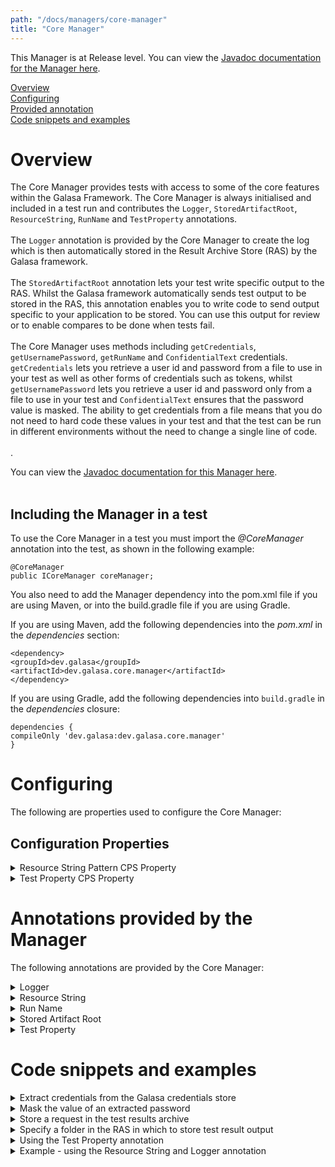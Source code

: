 ```yaml
---
path: "/docs/managers/core-manager"
title: "Core Manager"
---
```


This Manager is at Release level. You can view the <a href="https://javadoc.galasa.dev/dev/galasa/github/package-summary.html">Javadoc documentation for the Manager here</a>.<br>


[Overview](#overview)<br>
[Configuring](#configuring)<br>
[Provided annotation](#annotations)<br>
[Code snippets and examples](#codesnippets)<br>


# <a name="overview"></a>Overview

The Core Manager provides tests with access to some of the core features within the Galasa Framework. The Core Manager is always initialised and included in a test run and contributes the <code>Logger</code>, <code>StoredArtifactRoot</code>, <code>ResourceString</code>, <code>RunName</code> and <code>TestProperty</code> annotations. <br><br> The <code>Logger</code> annotation is provided by the Core Manager to create the log which is then automatically stored in the Result Archive Store (RAS) by the Galasa framework.  <br><br> The <code>StoredArtifactRoot</code> annotation lets your test write specific output to the RAS.  Whilst the Galasa framework automatically sends test output to be stored in the RAS, this annotation enables you to write code to send output specific to your application to be stored. You can use this output for review or to enable compares to be done when tests fail. <br><br> The Core Manager uses methods including <code>getCredentials</code>, <code>getUsernamePassword</code>, <code>getRunName</code> and <code>ConfidentialText</code> credentials. <code>getCredentials</code> lets you retrieve a user id and password from a file to use in your test as well as other forms of credentials such as tokens, whilst <code>getUsernamePassword</code> lets you retrieve a user id and password only from a file to use in your test and <code>ConfidentialText</code> ensures that the password value is masked. The ability to get credentials from a file means that you do not need to hard code these values in your test and that the test can be run in different environments without the need to change a single line of code. <br><br>. 


You can view the <a href="https://javadoc.galasa.dev/dev/galasa/core/manager/package-summary.html">Javadoc documentation for this Manager here</a>. <br><br>


## <a name="dependencies"></a>Including the Manager in a test

To use the Core Manager in a test you must import the _@CoreManager_ annotation into the test, as shown in the following example: 

```
@CoreManager
public ICoreManager coreManager;
```

You also need to add the Manager dependency into the pom.xml file if you are using Maven, or into the build.gradle file if you are using Gradle. 

If you are using Maven, add the following dependencies into the _pom.xml_ in the _dependencies_ section:

```
<dependency>
<groupId>dev.galasa</groupId>
<artifactId>dev.galasa.core.manager</artifactId>
</dependency>
```

If you are using Gradle, add the following dependencies into ```build.gradle``` in the _dependencies_ closure:

```
dependencies {
compileOnly 'dev.galasa:dev.galasa.core.manager'
}
```

# <a name="configuring"></a>Configuring 

The following are properties used to configure the Core Manager:

## <a name="cps"></a>Configuration Properties

<details>
<summary>Resource String Pattern CPS Property</summary>

| Property: | Resource String Pattern CPS Property |
| --------------------------------------- | :------------------------------------- |
| Name: | core.resource.string.[length].pattern |
| Description: | Defines the pattern of characters within a string of a specified length.  The patterns are from the Galasa ResourcePoolingService which uses a homegrown syntax.   |
| Required:  | No |
| Default value: | {A-Z} for each byte for the specified length |
| Valid values: | For each character the value can be a constant or a random choice from a literal, eg {A-Z results in a single character between A and Z inclusive. {0-9} or {a-zA-Z0-9} are options. DFH{A-Z}{0-1}{0-9}{0-9}{0-9}, results in DFHA1789 for example, the 4th character can only be 0 or 1. 
| Examples: | <code>core.resource.string.8.length={A-Z}{A-Z}{A-Z}{A-Z}{A-Z}{A-Z}{A-Z}{A-Z}<br> </code> |

</details>

<details>
<summary>Test Property CPS Property</summary>

| Property: | Test Property CPS Property |
| --------------------------------------- | :------------------------------------- |
| Name: | test.prefix.infix.infix.infix.suffix |
| Description: |  Enables a test property value to be extracted from the CPS or Overrides file for use in a test. See [Code snippets and examples](#codesnippets) for more information. |
| Required:  | No |
| Default value: | NA|
| Valid values: | Any valid string value | 
| Examples: | <code>test.prefix.infix.suffix=value<br> </code> |

</details>


# <a name="annotations"></a>Annotations provided by the Manager

The following annotations are provided by the Core Manager:

<details>
<summary>Logger</summary>

| Name: | Logger |
| --------------------------------------- | :------------------------------------- |
| Name: | @Logger |
| Description: | Gives the test access to the log which is then automatically stored in the Result Archive Store (RAS) by the Galasa framework. An object of type `Log` can be annotated with this annotation. |
| Syntax:  | <code>@Logger <br> public Log logger;</code>|

</details>


<details>
<summary>Resource String</summary>

| Name: | ResourceString |
| --------------------------------------- | :------------------------------------- |
| Name: | @ResourceString |
| Description: | A unique (within the ecosystem) string of a set length. The Resource String Pattern CPS property `core.resource.string.[length].pattern` determines the pattern of the random string. Annotates a public `IResource` object type |
| Attribute: `tag` |  Tag name |
| Attribute: `length` |  Default value is 8. |
| Syntax:  | <code> @ResourceString(tag = "tagname", length=8) <br> public IResourceString   resourceString;</code>|

</details>

<details>
<summary>Run Name</summary>

| Name: | RunName |
| --------------------------------------- | :------------------------------------- |
| Name: | @RunName |
| Description: | The name of the test run. Can be used for making resource names unique to this run. The test run name is unique across all local and automated runs that are in the system at that point. |
| Syntax:  | <code>@RunName <br> public String runName;</code>|

</details>

<details>
<summary>Stored Artifact Root</summary>

| Name: | StoredArtifactRoot |
| --------------------------------------- | :------------------------------------- |
| Name: | @StoredArtifactRoot |
| Description: | Lets your test write specific output to the RAS. An object of type `Path` can be annotated with this annotation. |
| Syntax:  | <code>artifactRoot.resolve(folder).resolve(file);</code>|

</details>

<details>
<summary>Test Property</summary>

| Name: | TestProperty |
| --------------------------------------- | :------------------------------------- |
| Name: | @TestProperty |
| Description: | Enables a value to be extracted from the CPS or Overrides file for use in the test |
| Attribute: `prefix` |  Set the prefix of the property that you want to extract  |
| Attribute: `suffix` |  Set the suffix of the property that you want to extract |
| Attribute: `infixes` | Set selection precedence on the property that you want to extract. See [Code snippets and examples](#codesnippets) for more information. Default is {}|
| Attribute: `required` |  Default is `true` |
| Syntax:  |<code>@TestProperty(prefix = "string", suffix = "string", infixes = "string", required = true)</code> |

</details>



# <a name="codesnippets"></a>Code snippets and examples

<details><summary>Extract credentials from the Galasa credentials store</summary>

You can extract credentials by using the `getUsernamePassword` method. The Core Manager uses the `getUsernamePassword` method to retrieve a user id and password from the credentials store to use in your test.

```
import dev.galasa.ICredentials;
import dev.galasa.ICredentialsUsernamePassword;
...
@Test
...
ICredentialsUsernamePassword credentials = coreManger.getUsernamePassword("SIMBANK");
credentials.getPassword();
credentials.getUsername();
```

You can edit the credentials.properties file in your .galasa folder. The following example shows the contents of the credentials.properties file that is set up as part of Galasa SIMBANK tutorials:

```
secure.credentials.SIMBANK.username=IBMUSER
secure.credentials.SIMBANK.password=SYS1
```

</details>

<details><summary>Mask the value of an extracted password</summary>

To mask the password, for example to prevent it from being displayed in recorded screens, use the Core Manager `registerConfidentialText` method.

```
coreManager.registerConfidentialText("SYS1", "IBMUSER password");
```
</details>

<details><summary>Store a request in the test results archive</summary>

Use the following example code to understand how to archive messages in a particular folder and file structure in the RAS:

```
Path requestPath = artifactRoot.resolve("communications").resolve("messages").;
Files.write(requestPath, content.getBytes(), new SetContentType(ResultArchiveStoreContentType.TEXT),
StandardOpenOption.CREATE);
```

Messages in the RAS are stored in the following structure:

```
communications
|
---messages 
```

If the folder or file do not exist, it is created by using the `resolve` method.

</details>

<details><summary>Specify a folder in the RAS in which to store test result output</summary>

If you want to produce output to allow compares to be done when tests fail, you can elect a folder in which to store the output by using the _@StoredArtifactRoot _ annotation on an _IPath_ object. 

Use the following example to understand the code that needs to be added to the test class:

```
@StoredArtifactRoot
    public Path rasRoot;
Path jobOutput = \
rasRoot.resolve("zosBatchJobs").resolve("checkOutputIsStoredInRAS");
Files.write(jobOutput, content.getBytes(), StandardOpenOption.CREATE);
```

The `resolve` method finds the directory (or creates one if needed) and a file is then created in the RAS by using the PATH API.

</details>

<details><summary>Using the Test Property annotation</summary>

This example has the following CPS properties set in the CPS file: 

test.projectA.first.choice.data=3 <br>
test.projectA.first.data=2

where `projectA` is the prefix, `data` is the suffix, and `first` and `choice` are infixes.

The following code is used in the test:

```
@TestProperty(prefix = "projectA", suffix = "data", infixes = {"first","choice"})
public String property;
```

In this example, if the property _test.projectA.first.choice.data_ is found in the CPS, then this is extracted for use in the test. If _test.projectA.first.choice.data_ is not found, then property _test.projectA.first.data_ is used instead.

</details>

<details><summary>Example - using the Resource String and Logger annotation</summary>

The following example imports the @ResourceString annotation and sets the tag name to `myString` and the string length to `4`. The value of `myResourceString` is written to the log which is automatically stored in the Result Archive Store (RAS) by the Galasa framework. 

```
@ResourceString(tag="myString", length = 4)
public IResourceString myResourceString;

    @Test
    	logger.info(myResourceString.getString());    
```
</details>
